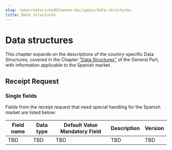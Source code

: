 ```yaml
---
slug: /poscreators/middleware-doc/spain/data-structures
title: Data structures
---
```


# Data structures

This chapter expands on the descriptions of the country-specific Data Structures, covered in the Chapter ["Data Structures"](../../general/data-structures/data-structures.md) of the General Part, with information applicable to the Spanish market.

## Receipt Request

### Single fields

Fields from the receipt request that need special handling for the Spanish market are listed below:

| **Field name**               | **Data type**        | **Default Value Mandatory Field**                     | **Description**                                                                                                                                                                                                                                                                                                        | **Version** |
|------------------------------|----------------------|-------------------------------------------------------|------------------------------------------------------------------------------------------------------------------------------------------------------------------------------------------------------------------------------------------------------------------------------------------------------------------------|-------------|
|TBD|TBD|TBD|TBD|TBD|



